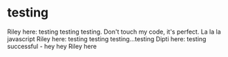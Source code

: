 # testing

Riley here: testing testing testing. Don't touch my code, it's perfect. La la la javascript
Riley here: testing testing testing...testing
Dipti here: testing successful - hey hey Riley here
